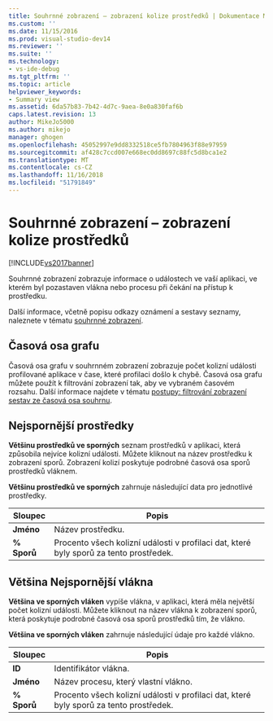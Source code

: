 ```yaml
---
title: Souhrnné zobrazení – zobrazení kolize prostředků | Dokumentace Microsoftu
ms.custom: ''
ms.date: 11/15/2016
ms.prod: visual-studio-dev14
ms.reviewer: ''
ms.suite: ''
ms.technology:
- vs-ide-debug
ms.tgt_pltfrm: ''
ms.topic: article
helpviewer_keywords:
- Summary view
ms.assetid: 6da57b83-7b42-4d7c-9aea-8e0a830faf6b
caps.latest.revision: 13
author: MikeJo5000
ms.author: mikejo
manager: ghogen
ms.openlocfilehash: 45052997e9dd8332518ce5fb7804963f88e97959
ms.sourcegitcommit: af428c7ccd007e668ec0dd8697c88fc5d8bca1e2
ms.translationtype: MT
ms.contentlocale: cs-CZ
ms.lasthandoff: 11/16/2018
ms.locfileid: "51791849"
---
```

# <a name="summary-view---resource-contention-view"></a>Souhrnné zobrazení – zobrazení kolize prostředků
[!INCLUDE[vs2017banner](../includes/vs2017banner.md)]

Souhrnné zobrazení zobrazuje informace o událostech ve vaší aplikaci, ve kterém byl pozastaven vlákna nebo procesu při čekání na přístup k prostředku.  
  
 Další informace, včetně popisu odkazy oznámení a sestavy seznamy, naleznete v tématu [souhrnné zobrazení](../profiling/summary-view.md).  
  
## <a name="timeline-graph"></a>Časová osa grafu  
 Časová osa grafu v souhrnném zobrazení zobrazuje počet kolizní události profilované aplikace v čase, které profilaci došlo k chybě. Časová osa grafu můžete použít k filtrování zobrazení tak, aby ve vybraném časovém rozsahu. Další informace najdete v tématu [postupy: filtrování zobrazení sestav ze časová osa souhrnu](../profiling/how-to-filter-report-views-from-the-summary-timeline.md).  
  
## <a name="most-contended-resources"></a>Nejspornější prostředky  
 **Většinu prostředků ve sporných** seznam prostředků v aplikaci, která způsobila nejvíce kolizní události. Můžete kliknout na název prostředku k zobrazení sporů. Zobrazení kolizí poskytuje podrobné časová osa sporů prostředků vláknem.  
  
 **Většinu prostředků ve sporných** zahrnuje následující data pro jednotlivé prostředky.  
  
|Sloupec|Popis|  
|------------|-----------------|  
|**Jméno**|Název prostředku.|  
|**% Sporů**|Procento všech kolizní události v profilaci dat, které byly sporů za tento prostředek.|  
  
## <a name="most-contended-thread"></a>Většina Nejspornější vlákna  
 **Většina ve sporných vláken** vypíše vlákna, v aplikaci, která měla největší počet kolizní události. Můžete kliknout na název vlákna k zobrazení sporů, která poskytuje podrobné časová osa sporů prostředků tím, že vlákno.  
  
 **Většina ve sporných vláken** zahrnuje následující údaje pro každé vlákno.  
  
|Sloupec|Popis|  
|------------|-----------------|  
|**ID**|Identifikátor vlákna.|  
|**Jméno**|Název procesu, který vlastní vlákno.|  
|**% Sporů**|Procento všech kolizní události v profilaci dat, které byly sporů za tento prostředek.|



